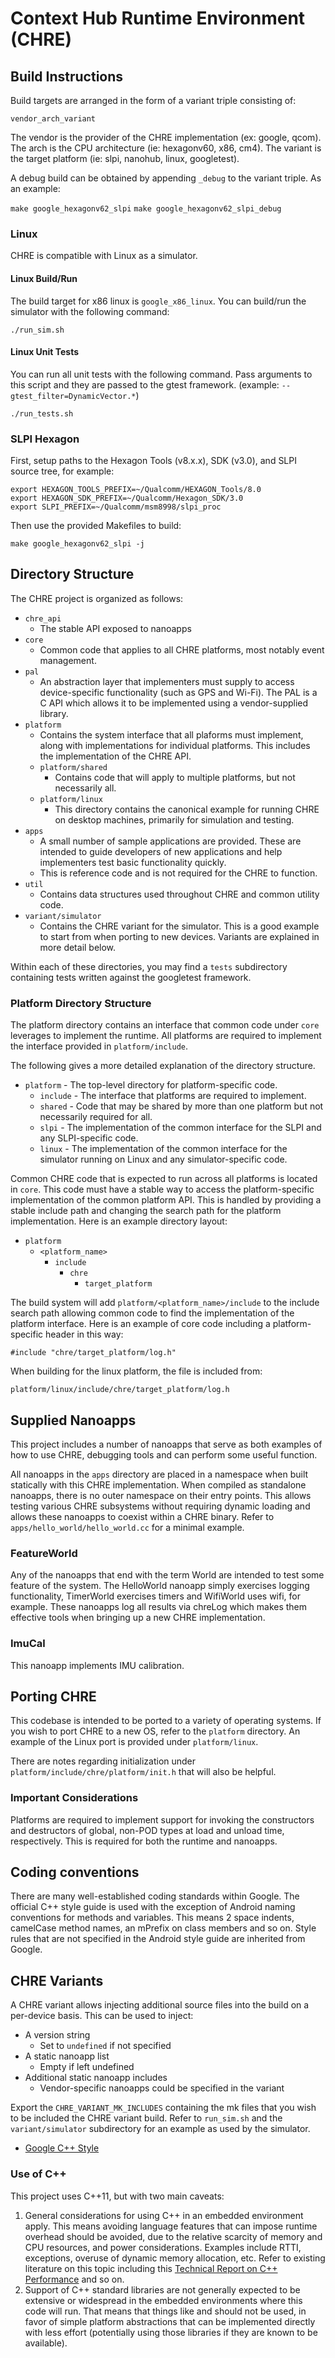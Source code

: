 # Context Hub Runtime Environment (CHRE)

## Build Instructions

Build targets are arranged in the form of a variant triple consisting of:

``vendor_arch_variant``

The vendor is the provider of the CHRE implementation (ex: google, qcom). The
arch is the CPU architecture (ie: hexagonv60, x86, cm4). The variant is the
target platform (ie: slpi, nanohub, linux, googletest).

A debug build can be obtained by appending ``_debug`` to the variant triple. As
an example:

``make google_hexagonv62_slpi``
``make google_hexagonv62_slpi_debug``

### Linux

CHRE is compatible with Linux as a simulator.

#### Linux Build/Run

The build target for x86 linux is ``google_x86_linux``. You can build/run the
simulator with the following command:

    ./run_sim.sh

#### Linux Unit Tests

You can run all unit tests with the following command. Pass arguments to this
script and they are passed to the gtest framework. (example:
``--gtest_filter=DynamicVector.*``)

    ./run_tests.sh

### SLPI Hexagon

First, setup paths to the Hexagon Tools (v8.x.x), SDK (v3.0), and SLPI source
tree, for example:

    export HEXAGON_TOOLS_PREFIX=~/Qualcomm/HEXAGON_Tools/8.0
    export HEXAGON_SDK_PREFIX=~/Qualcomm/Hexagon_SDK/3.0
    export SLPI_PREFIX=~/Qualcomm/msm8998/slpi_proc

Then use the provided Makefiles to build:

    make google_hexagonv62_slpi -j

## Directory Structure

The CHRE project is organized as follows:

- ``chre_api``
    - The stable API exposed to nanoapps
- ``core``
    - Common code that applies to all CHRE platforms, most notably event
      management.
- ``pal``
    - An abstraction layer that implementers must supply to access
      device-specific functionality (such as GPS and Wi-Fi). The PAL is a C API
      which allows it to be implemented using a vendor-supplied library.
- ``platform``
    - Contains the system interface that all plaforms must implement, along with
      implementations for individual platforms. This includes the implementation
      of the CHRE API.
    - ``platform/shared``
        - Contains code that will apply to multiple platforms, but not
          necessarily all.
    - ``platform/linux``
        - This directory contains the canonical example for running CHRE on
          desktop machines, primarily for simulation and testing.
- ``apps``
    - A small number of sample applications are provided. These are intended to
      guide developers of new applications and help implementers test basic
      functionality quickly.
    - This is reference code and is not required for the CHRE to function.
- ``util``
    - Contains data structures used throughout CHRE and common utility code.
- ``variant/simulator``
    - Contains the CHRE variant for the simulator. This is a good example to
      start from when porting to new devices. Variants are explained in more
      detail below.

Within each of these directories, you may find a ``tests`` subdirectory
containing tests written against the googletest framework.

### Platform Directory Structure

The platform directory contains an interface that common code under ``core``
leverages to implement the runtime. All platforms are required to implement the
interface provided in ``platform/include``.

The following gives a more detailed explanation of the directory structure.

- ``platform`` - The top-level directory for platform-specific code.
    - ``include`` - The interface that platforms are required to implement.
    - ``shared`` - Code that may be shared by more than one platform but not
                   necessarily required for all.
    - ``slpi`` - The implementation of the common interface for the SLPI and any
                 SLPI-specific code.
    - ``linux`` - The implementation of the common interface for the simulator
                  running on Linux and any simulator-specific code.

Common CHRE code that is expected to run across all platforms is located in
``core``. This code must have a stable way to access the platform-specific
implementation of the common platform API. This is handled by providing a stable
include path and changing the search path for the platform implementation. Here
is an example directory layout:

- ``platform``
    - ``<platform_name>``
        - ``include``
            - ``chre``
                - ``target_platform``

The build system will add ``platform/<platform_name>/include`` to the include
search path allowing common code to find the implementation of the platform
interface. Here is an example of core code including a platform-specific header
in this way:

``#include "chre/target_platform/log.h"``

When building for the linux platform, the file is included from:

``platform/linux/include/chre/target_platform/log.h``

## Supplied Nanoapps

This project includes a number of nanoapps that serve as both examples of how to
use CHRE, debugging tools and can perform some useful function.

All nanoapps in the ``apps`` directory are placed in a namespace when built
statically with this CHRE implementation. When compiled as standalone nanoapps,
there is no outer namespace on their entry points. This allows testing various
CHRE subsystems without requiring dynamic loading and allows these nanoapps to
coexist within a CHRE binary. Refer to ``apps/hello_world/hello_world.cc`` for
a minimal example.

### FeatureWorld

Any of the nanoapps that end with the term World are intended to test some
feature of the system. The HelloWorld nanoapp simply exercises logging
functionality, TimerWorld exercises timers and WifiWorld uses wifi, for example.
These nanoapps log all results via chreLog which makes them effective tools when
bringing up a new CHRE implementation.

### ImuCal

This nanoapp implements IMU calibration.

## Porting CHRE

This codebase is intended to be ported to a variety of operating systems. If you
wish to port CHRE to a new OS, refer to the ``platform`` directory. An example of
the Linux port is provided under ``platform/linux``.

There are notes regarding initialization under
``platform/include/chre/platform/init.h`` that will also be helpful.

### Important Considerations

Platforms are required to implement support for invoking the constructors and
destructors of global, non-POD types at load and unload time, respectively. This
is required for both the runtime and nanoapps.

## Coding conventions

There are many well-established coding standards within Google. The official
C++ style guide is used with the exception of Android naming conventions for
methods and variables. This means 2 space indents, camelCase method names, an
mPrefix on class members and so on. Style rules that are not specified in the
Android style guide are inherited from Google.

## CHRE Variants

A CHRE variant allows injecting additional source files into the build on a
per-device basis. This can be used to inject:

* A version string
    * Set to ``undefined`` if not specified
* A static nanoapp list
    * Empty if left undefined
* Additional static nanoapp includes
    * Vendor-specific nanoapps could be specified in the variant

Export the ``CHRE_VARIANT_MK_INCLUDES`` containing the mk files that you wish to
be included the CHRE variant build. Refer to ``run_sim.sh`` and the
``variant/simulator`` subdirectory for an example as used by the simulator.

* [Google C++ Style][1]

[1]: https://google.github.io/styleguide/cppguide.html

### Use of C++

This project uses C++11, but with two main caveats:

 1. General considerations for using C++ in an embedded environment apply. This
    means avoiding language features that can impose runtime overhead should
    be avoided, due to the relative scarcity of memory and CPU resources, and
    power considerations. Examples include RTTI, exceptions, overuse of dynamic
    memory allocation, etc. Refer to existing literature on this topic
    including this [Technical Report on C++ Performance][2] and so on.
 2. Support of C++ standard libraries are not generally expected to be
    extensive or widespread in the embedded environments where this code will
    run. That means that things like <thread> and <mutex> should not be used,
    in favor of simple platform abstractions that can be implemented directly
    with less effort (potentially using those libraries if they are known to be
    available).

[2]: http://www.open-std.org/jtc1/sc22/wg21/docs/TR18015.pdf
